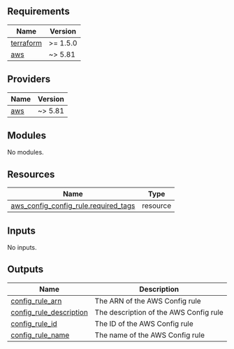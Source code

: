 ## Requirements

| Name | Version |
|------|---------|
| <a name="requirement_terraform"></a> [terraform](#requirement\_terraform) | >= 1.5.0 |
| <a name="requirement_aws"></a> [aws](#requirement\_aws) | ~> 5.81 |

## Providers

| Name | Version |
|------|---------|
| <a name="provider_aws"></a> [aws](#provider\_aws) | ~> 5.81 |

## Modules

No modules.

## Resources

| Name | Type |
|------|------|
| [aws_config_config_rule.required_tags](https://registry.terraform.io/providers/hashicorp/aws/latest/docs/resources/config_config_rule) | resource |

## Inputs

No inputs.

## Outputs

| Name | Description |
|------|-------------|
| <a name="output_config_rule_arn"></a> [config\_rule\_arn](#output\_config\_rule\_arn) | The ARN of the AWS Config rule |
| <a name="output_config_rule_description"></a> [config\_rule\_description](#output\_config\_rule\_description) | The description of the AWS Config rule |
| <a name="output_config_rule_id"></a> [config\_rule\_id](#output\_config\_rule\_id) | The ID of the AWS Config rule |
| <a name="output_config_rule_name"></a> [config\_rule\_name](#output\_config\_rule\_name) | The name of the AWS Config rule |
